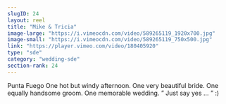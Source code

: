 ```yaml
---
slugID: 24 
layout: reel
title: "Mike & Tricia"
image-large: "https://i.vimeocdn.com/video/589265119_1920x700.jpg"
image-small: "https://i.vimeocdn.com/video/589265119_750x500.jpg"
link: "https://player.vimeo.com/video/180405920"
type: "sde"
category: "wedding-sde"
section-rank: 24
---
```

Punta Fuego
One hot but windy afternoon.
One very beautiful bride.
One equally handsome groom.
One memorable wedding.
” Just say yes … ” :)